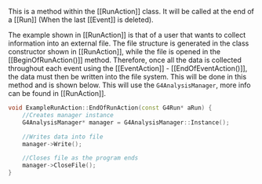 This is a method within the [[RunAction]] class. It will be called at the end of a [[Run]] (When the last [[Event]] is deleted). 

The example shown in [[RunAction]] is that of a user that wants to collect information into an external file. The file structure is generated in the class constructor shown in [[RunAction]], while the file is opened in the [[BeginOfRunAction()]] method. Therefore, once all the data is collected throughout each event using the [[EventAction]] - [[EndOfEventAction()]], the data must then be written into the file system. This will be done in this method and is shown below. This will use the `G4AnalysisManager`, more info can be found in [[RunAction]].
```cpp
void ExampleRunAction::EndOfRunAction(const G4Run* aRun) {
	//Creates manager instance
	G4AnalysisManager* manager = G4AnalysisManager::Instance();

	//Writes data into file
	manager->Write();

	//Closes file as the program ends
	manager->CloseFile();
}
```